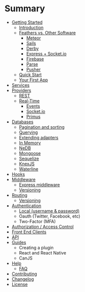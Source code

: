 # Summary

* [Getting Started](README.md)
   * [Introduction](getting-started/readme.md)
   * [Feathers vs. Other Software](getting-started/vs/readme.md)
       * [Meteor](getting-started/vs/meteor.md)
       * [Sails](getting-started/vs/sails.md)
       * [Derby](getting-started/vs/derby.md)
       * [Express + Socket.io](getting-started/vs/express-socketio.md)
       * [Firebase](getting-started/vs/firebase.md)
       * [Parse](getting-started/vs/parse.md)
       * [Pusher](getting-started/vs/pusher.md)
   * [Quick Start](getting-started/quick-start.md)
   * [Your First App](getting-started/your-first-app.md)
* [Services](services/readme.md)
* [Providers](providers/readme.md)
   * [REST](providers/rest.md)
   * [Real-Time](providers/real-time/readme.md)
       * [Events](providers/real-time/events.md)
       * [Socket.io](providers/real-time/socket-io.md)
       * [Primus](providers/real-time/primus.md)
* [Databases](databases/readme.md)
   * [Pagination and sorting](databases/pagination.md)
   * [Querying](databases/querying.md)
   * [Extending adapters](databases/extending.md)
   * [In Memory](databases/memory.md)
   * [NeDB](databases/nedb.md)
   * [Mongoose](databases/mongoose.md)
   * [Sequelize](databases/sequelize.md)
   * [KnexJS](databases/knexjs.md)
   * [Waterline](databases/waterline.md)
* [Hooks](hooks/readme.md)
* [Middleware](middleware/readme.md)
   * [Express middleware](middleware/express.md)
   * [Versioning](versioning.md)
* [Routing](routing/readme.md)
   * [Versioning](routing/versioning.md)
* [Authentication](authentication/readme.md)
   * [Local (username & password)](authentication/local.md)
   * Oauth (Twitter, Facebook, etc)
   * Two-Factor (MFA)
* [Authorization / Access Control](authorization/readme.md)
* [Front End Clients](clients/readme.md)
* [API](api/readme.md)
* [Guides](guides/readme.md)
   * Creating a plugin
   * React and React Native
   * CanJS
* [Help](help/readme.md)
   * [FAQ](faq.md)
* [Contributing](contributing.md)
* [Changelog](changelog.md)
* [License](license.md)
